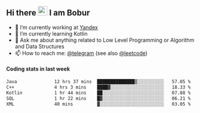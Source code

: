 ## Hi there <img src="https://media.giphy.com/media/hvRJCLFzcasrR4ia7z/giphy.gif" width="25px" height="25px"> I am Bobur

- 💼 I’m currently working at [Yandex](https://yandex.ru/)
- 🌱 I’m currently learning Kotlin
- 💬 Ask me about anything related to Low Level Programming or Algorithm and Data Structures
- 📫 How to reach me: [@telegram](https://t.me/octoant) (see also [@leetcode](https://leetcode.com/octoant/))    

#### Coding stats in last week

<!--START_SECTION:waka-->

```txt
Java              12 hrs 37 mins  ██████████████▒░░░░░░░░░░   57.05 %
C++               4 hrs 3 mins    ████▓░░░░░░░░░░░░░░░░░░░░   18.33 %
Kotlin            1 hr 44 mins    ██░░░░░░░░░░░░░░░░░░░░░░░   07.88 %
SQL               1 hr 22 mins    █▓░░░░░░░░░░░░░░░░░░░░░░░   06.21 %
XML               40 mins         ▓░░░░░░░░░░░░░░░░░░░░░░░░   03.05 %
```

<!--END_SECTION:waka-->
